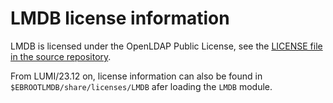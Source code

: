 # LMDB license information

LMDB is licensed under the OpenLDAP Public License, see the
[LICENSE file in the source repository](https://github.com/LMDB/lmdb/blob/mdb.master/libraries/liblmdb/LICENSE).

From LUMI/23.12 on, license information can also be found in
`$EBROOTLMDB/share/licenses/LMDB` afer loading the `LMDB` module.
